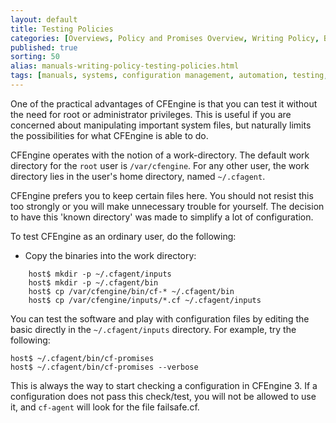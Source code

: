 ```yaml
---
layout: default
title: Testing Policies
categories: [Overviews, Policy and Promises Overview, Writing Policy, Best Practices, Testing Policies]
published: true
sorting: 50
alias: manuals-writing-policy-testing-policies.html
tags: [manuals, systems, configuration management, automation, testing, work directory]
---
```


One of the practical advantages of CFEngine is that you can test it without 
the need for root or administrator privileges. This is useful if you are 
concerned about manipulating important system files, but naturally limits the 
possibilities for what CFEngine is able to do.

CFEngine operates with the notion of a work-directory. The default work 
directory for the `root` user is `/var/cfengine`. For any other user, the work 
directory lies in the user's home directory, named `~/.cfagent`.

CFEngine prefers you to keep certain files here. You should not resist this 
too strongly or you will make unnecessary trouble for yourself. The decision 
to have this 'known directory' was made to simplify a lot of configuration.

To test CFEngine as an ordinary user, do the following:

-   Copy the binaries into the work directory:

```
    host$ mkdir -p ~/.cfagent/inputs
    host$ mkdir -p ~/.cfagent/bin
    host$ cp /var/cfengine/bin/cf-* ~/.cfagent/bin
    host$ cp /var/cfengine/inputs/*.cf ~/.cfagent/inputs
```

You can test the software and play with configuration files by editing the 
basic directly in the `~/.cfagent/inputs` directory. For example, try the 
following:

    host$ ~/.cfagent/bin/cf-promises
    host$ ~/.cfagent/bin/cf-promises --verbose

This is always the way to start checking a configuration in CFEngine 3. If a 
configuration does not pass this check/test, you will not be allowed to use 
it, and `cf-agent` will look for the file failsafe.cf.

